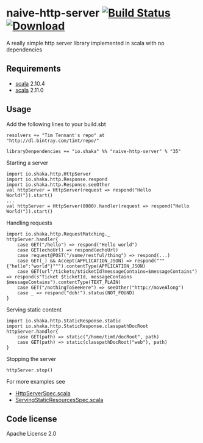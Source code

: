 naive-http-server  [![Build Status](https://travis-ci.org/timt/naive-http-server.png?branch=master)](https://travis-ci.org/timt/naive-http-server) [ ![Download](https://api.bintray.com/packages/timt/repo/naive-http-server/images/download.png) ](https://bintray.com/timt/repo/naive-http-server/_latestVersion)
=================
A really simple http server library implemented in scala with no dependencies

Requirements
------------

* [scala](http://www.scala-lang.org) 2.10.4
* [scala](http://www.scala-lang.org) 2.11.0

Usage
-----
Add the following lines to your build.sbt

    resolvers += "Tim Tennant's repo" at "http://dl.bintray.com/timt/repo/"

    libraryDenpendencies += "io.shaka" %% "naive-http-server" % "35"

Starting a server

    import io.shaka.http.HttpServer
    import io.shaka.http.Response.respond
    import io.shaka.http.Response.seeOther
    val httpServer = HttpServer(request => respond("Hello World!")).start()
    ...
    val httpServer = HttpServer(8080).handler(request => respond("Hello World!")).start()

Handling requests

    import io.shaka.http.RequestMatching._
    httpServer.handler{
        case GET("/hello") => respond("Hello world")
        case GET(echoUrl) => respond(echoUrl)
        case request@POST("/some/restful/thing") => respond(...)
        case GET(_) && Accept(APPLICATION_JSON) => respond("""{"hello":"world"}""").contentType(APPLICATION_JSON)
        case GET(url"/tickets/$ticketId?messageContains=$messageContains") => respond(s"Ticket $ticketId, messageContains $messageContains").contentType(TEXT_PLAIN)
        case GET("/nothingToSeeHere") => seeOther("http://moveAlong")
        case _ => respond("doh!").status(NOT_FOUND)
    }
    
Serving static content
    
    import io.shaka.http.StaticResponse.static
    import io.shaka.http.StaticResponse.classpathDocRoot
    httpServer.handler{
        case GET(path) => static("/home/timt/docRoot", path)
        case GET(path) => static(classpathDocRoot("web"), path)
    }


Stopping the server

    httpServer.stop()


For more examples see
    
* [HttpServerSpec.scala](https://github.com/timt/naive-http-server/blob/master/src/test/scala/io/shaka/http/HttpServerSpec.scala)
* [ServingStaticResourcesSpec.scala](https://github.com/timt/naive-http-server/blob/master/src/test/scala/io/shaka/http/ServingStaticResourcesSpec.scala)


Code license
------------
Apache License 2.0
